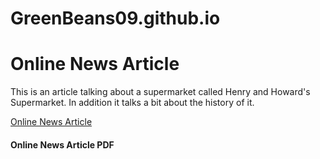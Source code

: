 # GreenBeans09.github.io
<h1>Online News Article</h1>
<p>This is an article talking about a supermarket called Henry and Howard's Supermarket. In addition it talks a bit about the history of it.</p> 
<a href="GreenBeans09.github.io/WebDesign/OnlineNewsArticle.html" target="_self"> Online News Article </a>
                                                                                           <h4>Online News Article PDF</h4>
